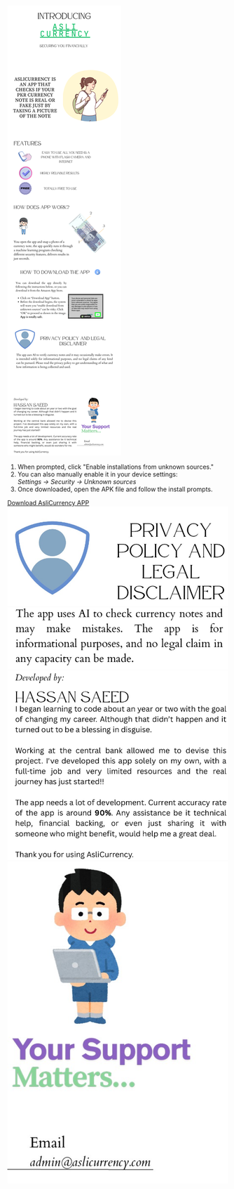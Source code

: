 
<html lang="en">
<head>
  <meta charset="UTF-8">
  <title>AsliCurrency</title>
  <meta name="viewport" content="width=device-width, initial-scale=1">
  <link rel="stylesheet" href="styles.css">
</head>
<body>
  <!-- Banners -->
  <div class="gallery">
    <img src="css/assets/top1.png" alt="Top banner">
  </div>
  
  <!-- Install steps -->
  <ol class="steps">
    <li>When prompted, click "Enable installations from unknown sources."</li>
    <li>You can also manually enable it in your device settings:<br>
        <em>Settings → Security → Unknown sources</em>
    </li>
    <li>Once downloaded, open the APK file and follow the install prompts.</li>
  </ol>
  
  <!-- Download button -->
  <div class="download-section">
    <a class="button"
       href="https://github.com/nedge-developers/aslicurrency/releases/download/v2.0/Aslicurrency.apk"
       target="_blank" rel="noopener">
      Download AsliCurrency APP
    </a>
  </div>
  
  <!-- More banners if needed -->
  <div class="gallery">
    <img src="css/assets/top11.jpg" alt="Banner">
    <img src="css/assets/top12.jpg" alt="Banner">
    <img src="css/assets/top13.jpg" alt="Banner">
    <img src="css/assets/top14.jpg" alt="Banner">
  </div>
  
  <!-- Footer -->

</body>
</html>
